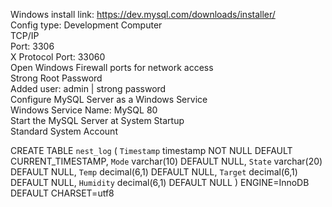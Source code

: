 Windows install link: https://dev.mysql.com/downloads/installer/
<br>
Config type: Development Computer<br>
TCP/IP<br>
Port: 3306<br>
X Protocol Port: 33060<br>
Open Windows Firewall ports for network access<br>
Strong Root Password<br>
Added user: admin | strong password<br>
Configure MySQL Server as a Windows Service<br>
Windows Service Name: MySQL 80<br>
Start the MySQL Server at System Startup<br>
Standard System Account<br>


CREATE TABLE `nest_log` (
  `Timestamp` timestamp NOT NULL DEFAULT CURRENT_TIMESTAMP,
  `Mode` varchar(10) DEFAULT NULL,
  `State` varchar(20) DEFAULT NULL,
  `Temp` decimal(6,1) DEFAULT NULL,
  `Target` decimal(6,1) DEFAULT NULL,
  `Humidity` decimal(6,1) DEFAULT NULL
) ENGINE=InnoDB DEFAULT CHARSET=utf8
